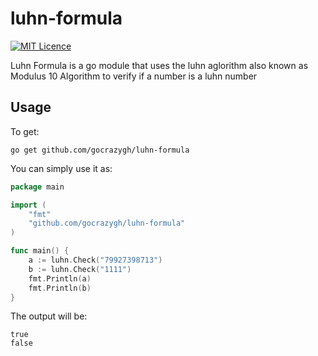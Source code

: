 # luhn-formula
[![MIT Licence](https://badges.frapsoft.com/os/mit/mit.png?v=103)](https://opensource.org/licenses/mit-license.php)

Luhn Formula is a go module that uses the luhn aglorithm also known as Modulus 10 Algorithm to verify if a number is a luhn number

## Usage
To get:
```
go get github.com/gocrazygh/luhn-formula
```

You can simply use it as:
```go
package main

import (
	"fmt"
	"github.com/gocrazygh/luhn-formula"
)

func main() {
	a := luhn.Check("79927398713")
	b := luhn.Check("1111")
	fmt.Println(a)
	fmt.Println(b)
}
```

The output will be:
```
true
false
```

